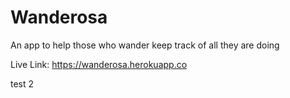 # Wanderosa
An app to help those who wander keep track of all they are doing

Live Link: https://wanderosa.herokuapp.co

test 2